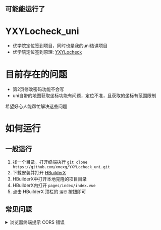 ## 可能能运行了  

# YXYLocheck_uni  
 - 优学院定位签到项目，同时也是我的uni结课项目  
 - 优学院定位签到原理: [YXYLocheck](https://github.com/xmexg/YXYLocheck)  

# 目前存在的问题 
 - 第2页修改密码功能不会写 
 - uni自带的地图获取坐标功能有问题，定位不准，且获取的坐标有范围限制  

希望好心人能帮忙解决这些问题  

# 如何运行

## 一般运行
 1. 找一个目录，打开终端执行 `git clone https://github.com/xmexg/YXYLocheck_uni.git`  
 2. 下载安装并打开 [HBuilderX](https://www.dcloud.io/hbuilderx.html)  
 3. HBuilderX中打开本地克隆的项目目录
 4. HBuilderX内打开 `pages/index/index.vue`
 5. 点击 HBuilderX 顶栏的 `运行` 按钮即可  

## 常见问题
  <details>
  <summary>浏览器终端提示 CORS 错误</summary>
    <image src="./readmeRes/images/chromeErr_CORS.jpg"><br><br>
    以chrome浏览器为例:<br>
    1. 打开<a href="chrome://flags/#block-insecure-private-network-requests">chrome实验室(chrome://flags/#block-insecure-private-network-requests)</a>并将Block insecure private network requests设置为Disabled<br>
    <image src="./readmeRes/images/chromeExper_CORS.jpg"><br>
    2. 安装并运行<a href="./readmeRes/extensions">CORS_Unblock</a>扩展,打开<a href="https://webbrowsertools.com/test-cors/">网页</a>测试是否成功<br>
    <image src="./readmeRes/images/chromeExper_CORS_test.jpg"><br>
  </details>

 
